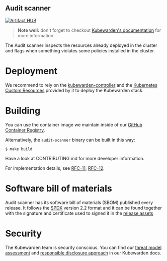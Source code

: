 ## Audit scanner

[![Artifact HUB](https://img.shields.io/endpoint?url=https://artifacthub.io/badge/repository/kubewarden-controller)](https://artifacthub.io/packages/helm/kubewarden/kubewarden-controller)
<!-- [![CII Best Practices](https://bestpractices.coreinfrastructure.org/projects/6626/badge)](https://bestpractices.coreinfrastructure.org/projects/6626) -->
<!-- [![FOSSA Status](https://app.fossa.com/api/projects/custom%2B25850%2Fgithub.com%2Fkubewarden%2Faudit-scanner.svg?type=shield)](https://app.fossa.com/projects/custom%2B25850%2Fgithub.com%2Fkubewarden%2Faudit-scanner?ref=badge_shield) -->

> **Note well:** don't forget to checkout [Kubewarden's documentation](https://docs.kubewarden.io)
> for more information

The Audit scanner inspects the resources already deployed in the cluster and
flags when something violates some policies installed in the cluster.

# Deployment

We recommend to rely on the [kubewarden-controller](https://github.com/kubewarden/kubewarden-controller)
and the [Kubernetes Custom Resources](https://kubernetes.io/docs/concepts/extend-kubernetes/api-extension/custom-resources/)
provided by it to deploy the Kubewarden stack.

# Building

You can use the container image we maintain inside of our
[GitHub Container Registry](https://github.com/orgs/kubewarden/packages/container/package/audit-scanner).

Alternatively, the `audit-scanner` binary can be built in this way:

```shell
$ make build
```

Have a look at CONTRIBUTING.md for more developer information.

For implementation details, see [RFC-11](https://github.com/kubewarden/rfc/blob/main/rfc/0011-audit-checks.md), 
[RFC-12](https://github.com/kubewarden/rfc/blob/main/rfc/0011-audit-checks.md).


# Software bill of materials

Audit scanner has its software bill of materials (SBOM) published every release.
It follows the [SPDX](https://spdx.dev/) version 2.2 format and it can be found
together with the signature and certificate used to signed it in the
[release assets](https://github.com/kubewarden/audit-scanner/releases)


# Security

The Kubewarden team is security conscious. You can find our [threat model
assessment](https://docs.kubewarden.io/security/threat-model) and
[responsible disclosure approach](https://docs.kubewarden.io/security/disclosure)
in our Kubewarden docs.
